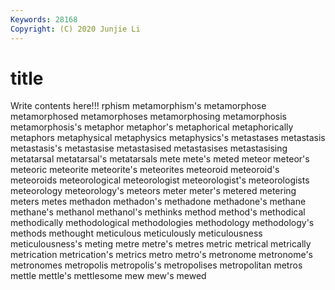 ```yaml
---
Keywords: 28168
Copyright: (C) 2020 Junjie Li
---
```


# title

Write contents here!!!
rphism 
metamorphism's 
metamorphose
metamorphosed 
metamorphoses 
metamorphosing 
metamorphosis 
metamorphosis's 
metaphor 
metaphor's 
metaphorical 
metaphorically 
metaphors
metaphysical 
metaphysics 
metaphysics's 
metastases 
metastasis 
metastasis's 
metastasise 
metastasised 
metastasises 
metastasising
metatarsal 
metatarsal's 
metatarsals 
mete 
mete's 
meted 
meteor 
meteor's 
meteoric 
meteorite
meteorite's 
meteorites 
meteoroid 
meteoroid's 
meteoroids 
meteorological 
meteorologist 
meteorologist's 
meteorologists 
meteorology
meteorology's 
meteors 
meter 
meter's 
metered 
metering 
meters 
metes 
methadon 
methadon's
methadone 
methadone's 
methane 
methane's 
methanol 
methanol's 
methinks 
method 
method's 
methodical
methodically 
methodological 
methodologies 
methodology 
methodology's 
methods 
methought 
meticulous 
meticulously 
meticulousness
meticulousness's 
meting 
metre 
metre's 
metres 
metric 
metrical 
metrically 
metrication 
metrication's
metrics 
metro 
metro's 
metronome 
metronome's 
metronomes 
metropolis 
metropolis's 
metropolises 
metropolitan
metros 
mettle 
mettle's 
mettlesome 
mew 
mew's 
mewed 
